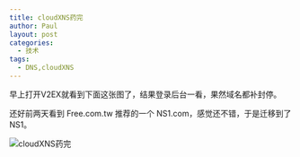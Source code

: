 ```yaml
---
title: cloudXNS药完
author: Paul
layout: post
categories:
  - 技术
tags:
  - DNS,cloudXNS
---
```


早上打开V2EX就看到下面这张图了，结果登录后台一看，果然域名都补封停。

还好前两天看到 Free.com.tw 推荐的一个 NS1.com，感觉还不错，于是迁移到了NS1。

![cloudXNS药完](http://img7.chztv.com/2017-0709/cloudXNS.jpg)